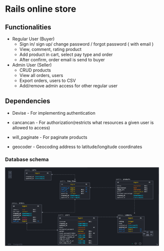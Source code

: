 # Rails online store

## Functionalities
- Regular User (Buyer)  
  - Sign in/ sign up/ change password / forgot password ( with email )  
  - View, comment, rating product  
  - Add product in cart, select pay type and order  
  - After confirm, order email is send to buyer  
- Admin User (Seller)  
  - CRUD products  
  - View all orders, users  
  - Export orders, users to CSV  
  - Add/remove admin access for other regular user  


## Dependencies

* Devise - For implementing authentication  

* cancancan - For authorization(restricts what resources a given user is allowed to access)  

* will_paginate - For paginate products  

* geocoder - Geocoding address to latitude/longitude coordinates  


### Database schema
![Database schema(Postgresql)](/public/schema.png)
